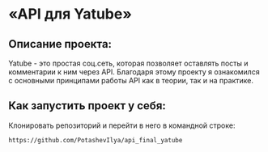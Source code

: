 # «API для Yatube»

## Описание проекта: 
Yatube - это простая соц.сеть, которая позволяет оставлять посты и комментарии к ним через API. Благодаря этому проекту я ознакомился с основными принципами работы API как в теории, так и на практике.

## Как запустить проект у себя:
Клонировать репозиторий и перейти в него в командной строке:
```
https://github.com/PotashevIlya/api_final_yatube
```

